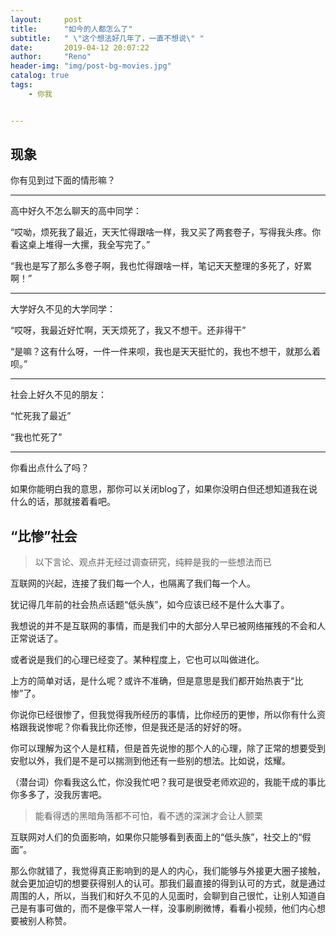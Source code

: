 ```yaml
---
layout:     post
title:      "如今的人都怎么了"
subtitle:   " \"这个想法好几年了，一直不想说\" "
date:       2019-04-12 20:07:22
author:     "Reno"
header-img: "img/post-bg-movies.jpg"
catalog: true
tags:
    - 你我


---
```


## 现象

你有见到过下面的情形嘛？

---

高中好久不怎么聊天的高中同学：

“哎呦，烦死我了最近，天天忙得跟啥一样，我又买了两套卷子，写得我头疼。你看这桌上堆得一大摞，我全写完了。”

“我也是写了那么多卷子啊，我也忙得跟啥一样，笔记天天整理的多死了，好累啊！”

---

大学好久不见的大学同学：

“哎呀，我最近好忙啊，天天烦死了，我又不想干。还非得干”

“是嘛？这有什么呀，一件一件来呗，我也是天天挺忙的，我也不想干，就那么着呗。”

---

社会上好久不见的朋友：

“忙死我了最近”

“我也忙死了”

---

你看出点什么了吗？

如果你能明白我的意思，那你可以关闭blog了，如果你没明白但还想知道我在说什么的话，那就接着看吧。

## “比惨”社会

> 以下言论、观点并无经过调查研究，纯粹是我的一些想法而已

互联网的兴起，连接了我们每一个人，也隔离了我们每一个人。

犹记得几年前的社会热点话题“低头族”，如今应该已经不是什么大事了。

我想说的并不是互联网的事情，而是我们中的大部分人早已被网络摧残的不会和人正常说话了。

或者说是我们的心理已经变了。某种程度上，它也可以叫做进化。

上方的简单对话，是什么呢？或许不准确，但是意思是我们都开始热衷于“比惨”了。

你说你已经很惨了，但我觉得我所经历的事情，比你经历的更惨，所以你有什么资格跟我说惨呢？你看我比你还惨，但是我还是活的好好的呀。

你可以理解为这个人是杠精，但是首先说惨的那个人的心理，除了正常的想要受到安慰以外，我们是不是可以揣测到他还有一些别的想法。比如说，炫耀。

（潜台词）你看我这么忙，你没我忙吧？我可是很受老师欢迎的，我能干成的事比你多多了，没我厉害吧。

> 能看得透的黑暗角落都不可怕，看不透的深渊才会让人颤栗

互联网对人们的负面影响，如果你只能够看到表面上的“低头族”，社交上的“假面”。

那么你就错了，我觉得真正影响到的是人的内心，我们能够与外接更大圈子接触，就会更加迫切的想要获得别人的认可。那我们最直接的得到认可的方式，就是通过周围的人，所以，当我们和好久不见的人见面时，会聊到自己很忙，让别人知道自己是有事可做的，而不是像平常人一样，没事刷刷微博，看看小视频，他们内心想要被别人称赞。

























